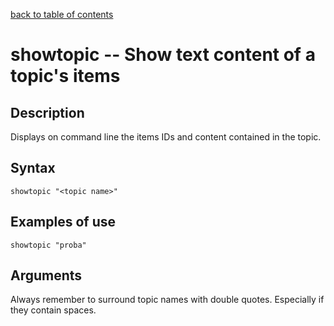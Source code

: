 [back to table of contents](/index.md)
# showtopic -- Show text content of a topic's items
## Description
Displays on command line the items IDs and content contained in the topic.
## Syntax
`showtopic "<topic name>"`
## Examples of use
```
showtopic "proba"
```
## Arguments
Always remember to surround topic names with double quotes. Especially if they contain spaces.